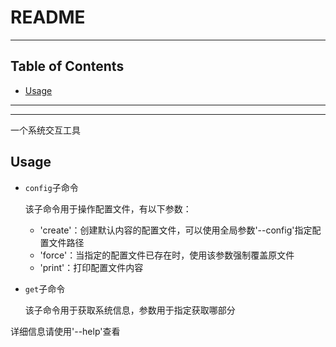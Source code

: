# README

<!-- File: README.md -->
<!-- Author: YJ -->
<!-- Email: yj1516268@outlook.com -->
<!-- Created Time: 2023-04-19 11:19:47 -->

---

## Table of Contents

<!-- vim-markdown-toc GFM -->

* [Usage](#usage)

<!-- vim-markdown-toc -->

---

<!-- Object info -->

---

一个系统交互工具

## Usage

- `config`子命令

    该子命令用于操作配置文件，有以下参数：

    - 'create'：创建默认内容的配置文件，可以使用全局参数'--config'指定配置文件路径
    - 'force'：当指定的配置文件已存在时，使用该参数强制覆盖原文件
    - 'print'：打印配置文件内容

- `get`子命令

    该子命令用于获取系统信息，参数用于指定获取哪部分

详细信息请使用'--help'查看
